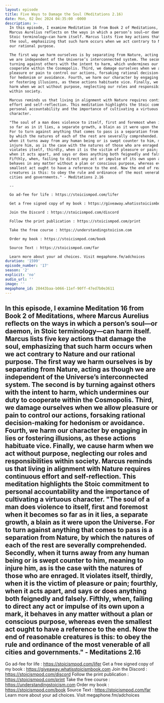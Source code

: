 ```yaml
---
layout: episode
title: Five Ways to Damage the Soul (Meditations 2.16)
date: Mon, 02 Dec 2024 04:35:00 -0000
description: >-
  In this episode, I examine Meditation 16 from Book 2 of Meditations, where
  Marcus Aurelius reflects on the ways in which a person’s soul—or daemon, in
  Stoic terminology—can harm itself. Marcus lists five key actions that damage
  the soul, emphasizing that such harm occurs when we act contrary to Nature and
  our rational purpose.

  The first way we harm ourselves is by separating from Nature, acting as though
  we are independent of the Universe’s interconnected system. The second is by
  turning against others with the intent to harm, which undermines our duty to
  cooperate within the Cosmopolis. Third, we damage ourselves when we allow
  pleasure or pain to control our actions, forsaking rational decision-making
  for hedonism or avoidance. Fourth, we harm our character by engaging in lies
  or fostering illusions, as these actions habituate vice. Finally, we cause
  harm when we act without purpose, neglecting our roles and responsibilities
  within society.

  Marcus reminds us that living in alignment with Nature requires continuous
  effort and self-reflection. This meditation highlights the Stoic commitment to
  personal accountability and the importance of cultivating a virtuous
  character.

  "The soul of a man does violence to itself, first and foremost when it becomes
  so far as in it lies, a separate growth, a blain as it were upon the Universe.
  For to turn against anything that comes to pass is a separation from Nature,
  by which the natures of each of the rest are severally comprehended. Secondly,
  when it turns away from any human being or is swept counter to him, meaning to
  injure him, as is the case with the natures of those who are enraged. It
  violates itself, thirdly, when it is the victim of pleasure or pain; fourthly,
  when it acts apart, and says or does anything both feignedly and falsely.
  Fifthly, when, failing to direct any act or impulse of its own upon a mark, it
  behaves in any matter without a plan or conscious purpose, whereas even the
  smallest act ought to have a reference to the end. Now the end of reasonable
  creatures is this: to obey the rule and ordinance of the most venerable of all
  cities and governments." - Meditations 2.16

  --

  Go ad-fee for life : https://stoicismpod.com/lifer

  Get a free signed copy of my book : https://giveaway.whatisstoicismbook.com

  Join the Discord : https://stoicismpod.com/discord

  Follow the print publication : https://stoicismpod.com/print

  Take the free course : https://understandingstoicism.com

  Order my book : https://stoicismpod.com/book

  Source Text : https://stoicismpod.com/far

  Learn more about your ad choices. Visit megaphone.fm/adchoices
duration: '1599'
episode_number: '17'
season: '2'
explicit: 'no'
audio_url: ''
image: ''
megaphone_id: 28443baa-b066-11ef-90ff-47ed7b0e3611
---
```


In this episode, I examine Meditation 16 from Book 2 of Meditations, where Marcus Aurelius reflects on the ways in which a person’s soul—or daemon, in Stoic terminology—can harm itself. Marcus lists five key actions that damage the soul, emphasizing that such harm occurs when we act contrary to Nature and our rational purpose.
The first way we harm ourselves is by separating from Nature, acting as though we are independent of the Universe’s interconnected system. The second is by turning against others with the intent to harm, which undermines our duty to cooperate within the Cosmopolis. Third, we damage ourselves when we allow pleasure or pain to control our actions, forsaking rational decision-making for hedonism or avoidance. Fourth, we harm our character by engaging in lies or fostering illusions, as these actions habituate vice. Finally, we cause harm when we act without purpose, neglecting our roles and responsibilities within society.
Marcus reminds us that living in alignment with Nature requires continuous effort and self-reflection. This meditation highlights the Stoic commitment to personal accountability and the importance of cultivating a virtuous character.
"The soul of a man does violence to itself, first and foremost when it becomes so far as in it lies, a separate growth, a blain as it were upon the Universe. For to turn against anything that comes to pass is a separation from Nature, by which the natures of each of the rest are severally comprehended. Secondly, when it turns away from any human being or is swept counter to him, meaning to injure him, as is the case with the natures of those who are enraged. It violates itself, thirdly, when it is the victim of pleasure or pain; fourthly, when it acts apart, and says or does anything both feignedly and falsely. Fifthly, when, failing to direct any act or impulse of its own upon a mark, it behaves in any matter without a plan or conscious purpose, whereas even the smallest act ought to have a reference to the end. Now the end of reasonable creatures is this: to obey the rule and ordinance of the most venerable of all cities and governments." - Meditations 2.16
--
Go ad-fee for life : https://stoicismpod.com/lifer
Get a free signed copy of my book : https://giveaway.whatisstoicismbook.com
Join the Discord : https://stoicismpod.com/discord
Follow the print publication : https://stoicismpod.com/print
Take the free course : https://understandingstoicism.com
Order my book : https://stoicismpod.com/book
Source Text : https://stoicismpod.com/far
Learn more about your ad choices. Visit megaphone.fm/adchoices